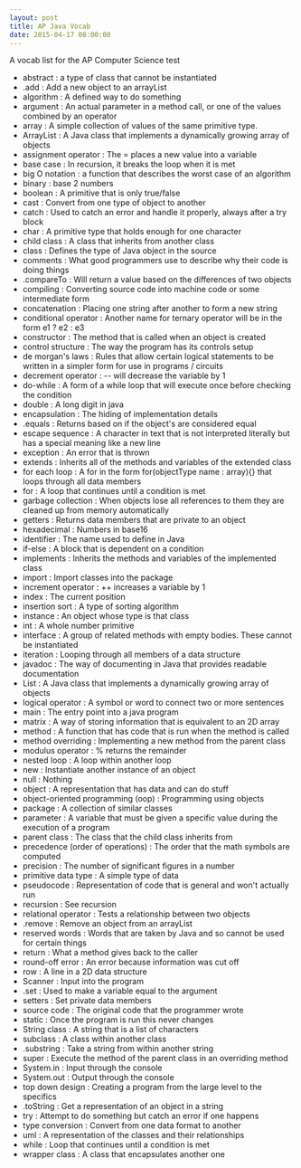 ```yaml
---
layout: post
title: AP Java Vocab 
date: 2015-04-17 08:00:00
---
```


A vocab list for the AP Computer Science test

- abstract : a type of class that cannot be instantiated 
- .add : Add a new object to an arrayList
- algorithm : A defined way to do something 
- argument : An actual parameter in a method call, or one of the values combined by an operator
- array : A simple collection of values of the same primitive type.
- ArrayList : A Java class that implements a dynamically growing array of objects  
- assignment operator : The = places a new value into a variable
- base case : In recursion, it breaks the loop when it is met
- big O notation : a function that describes the worst case of an algorithm
- binary : base 2 numbers
- boolean : A primitive that is only true/false
- cast : Convert from one type of object to another
- catch : Used to catch an error and handle it properly, always after a try block
- char : A primitive type that holds enough for one character 
- child class : A class that inherits from another class
- class : Defines the type of Java object in the source
- comments : What good programmers use to describe why their code is doing things
- .compareTo : Will return a value based on the differences of two objects
- compiling : Converting source code into machine code or some intermediate form
- concatenation : Placing one string after another to form a new string
- conditional operator : Another name for ternary operator will be in the form e1 ? e2 : e3 
- constructor : The method that is called when an object is created
- control structure : The way the program has its controls setup
- de morgan's laws : Rules that allow certain logical statements to be written in a simpler form for use in programs /
circuits
- decrement operator : -- will decrease the variable by 1 
- do-while : A form of a while loop that will execute once before checking the condition
- double : A long digit in java
- encapsulation : The hiding of implementation details
- .equals : Returns based on if the object's are considered equal
- escape sequence : A character in text that is not interpreted literally but has a special meaning like a new line
- exception : An error that is thrown
- extends : Inherits all of the methods and variables of the extended class
- for each loop : A for in the form for(objectType name : array){} that loops through all data members 
- for : A loop that continues until a condition is met
- garbage collection : When objects lose all references to them they are cleaned up from memory automatically 
- getters : Returns data members that are private to an object
- hexadecimal : Numbers in base16
- identifier : The name used to define in Java
- if-else : A block that is dependent on a condition
- implements : Inherits the methods and variables of the implemented class
- import : Import classes into the package
- increment operator : ++ increases a variable by 1
- index : The current position 
- insertion sort : A type of sorting algorithm 
- instance : An object whose type is that class
- int : A whole number primitive
- interface : A group of related methods with empty bodies. These cannot be instantiated
- iteration : Looping through all members of a data structure
- javadoc : The way of documenting in Java that provides readable documentation
- List : A Java class that implements a dynamically growing array of objects
- logical operator : A symbol or word to connect two or more sentences
- main : The entry point into a java program 
- matrix : A way of storing information that is equivalent to an 2D array
- method : A function that has code that is run when the method is called
- method overriding : Implementing a new method from the parent class
- modulus operator : % returns the remainder 
- nested loop : A loop within another loop
- new : Instantiate another instance of an object
- null : Nothing
- object : A representation that has data and can do stuff
- object-oriented programming (oop) : Programming using objects 
- package : A collection of similar classes
- parameter : A variable that must be given a specific value during the execution of a program
- parent class : The class that the child class inherits from
- precedence (order of operations) : The order that the math symbols are computed
- precision : The number of significant figures in a number
- primitive data type : A simple type of data 
- pseudocode : Representation of code that is general and won't actually run
- recursion : See recursion
- relational operator : Tests a relationship between two objects
- .remove : Remove an object from an arrayList
- reserved words : Words that are taken by Java and so cannot be used for certain things
- return : What a method gives back to the caller
- round-off error : An error because information was cut off 
- row : A line in a 2D data structure
- Scanner : Input into the program
- .set : Used to make a variable equal to the argument
- setters : Set private data members
- source code : The original code that the programmer wrote
- static : Once the program is run this never changes 
- String class : A string that is a list of characters
- subclass : A class within another class
- .substring : Take a string from within another string
- super : Execute the method of the parent class in an overriding method
- System.in : Input through the console
- System.out : Output through the console
- top down design : Creating a program from the large level to the specifics
- .toString : Get a representation of an object in a string
- try : Attempt to do something but catch an error if one happens
- type conversion : Convert from one data format to another
- uml : A representation of the classes and their relationships
- while : Loop that continues until a condition is met
- wrapper class : A class that encapsulates another one


